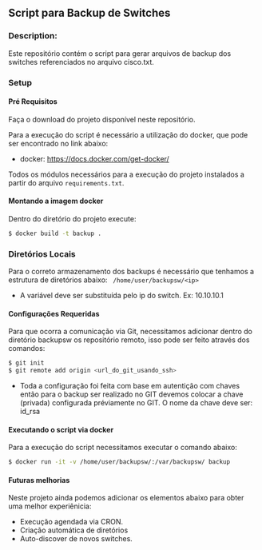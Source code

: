 ## Script para Backup de Switches


### Description:

Este repositório contém o script para gerar arquivos de backup dos switches referenciados no arquivo cisco.txt.

### Setup

#### Pré Requisitos

Faça o download do projeto disponível neste repositório.

Para a execução do script é necessário a utilização do docker, que pode ser encontrado no link abaixo:

* docker: https://docs.docker.com/get-docker/


Todos os módulos necessários para a execução do projeto instalados a partir do arquivo `requirements.txt`.

#### Montando a imagem docker

Dentro do diretório do projeto execute:

```bash
$ docker build -t backup .
```


### Diretórios Locais

Para o correto armazenamento dos backups é necessário que tenhamos a estrutura de diretórios abaixo:
` /home/user/backupsw/<ip>`

* A variável <ip> deve ser substituída pelo ip do switch. Ex: 10.10.10.1

#### Configurações Requeridas

Para que ocorra a comunicação via Git, necessitamos adicionar dentro do diretório backupsw os repositório remoto, isso pode ser feito através dos comandos:

```bash 
$ git init
$ git remote add origin <url_do_git_usando_ssh>
```

* Toda a configuração foi feita com base em autentição com chaves então para o backup ser realizado no GIT devemos colocar a chave (privada) configurada préviamente no GIT. O nome da chave deve ser: id_rsa

#### Executando o script via docker

Para a execução do script necessitamos executar o comando abaixo:
```bash
$ docker run -it -v /home/user/backupsw/:/var/backupsw/ backup
```

#### Futuras melhorias

Neste projeto ainda podemos adicionar os elementos abaixo para obter uma melhor experiênicia:

- Execução agendada via CRON.
- Criação automática de diretórios
- Auto-discover de novos switches.

    


 
    
    


    
    
    
   

